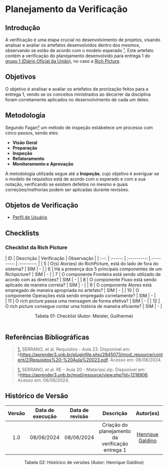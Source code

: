 # Planejamento da Verificação

## Introdução

A verificação é uma etapa crucial no desenvolvimento de projetos, visando analisar e avaliar os artefatos desenvolvidos dentro dos mesmos, observando se estão de acordo com o modelo esperado [¹](https://requisitos-de-software.github.io/2024.1-Consumidor.gov/Verificação/Grupo%201%20-%20DOU/Entrega%203%20-%20Modelagem/planejamento/#anchor_1). Este artefato contém a verificação do planejamento desenvolvido para entrega 1 do [grupo 1 (Diário Oficial da União)](https://requisitos-de-software.github.io/2024.1-DiarioOficialdaUniao/), no caso a [Rich Picture](https://requisitos-de-software.github.io/2024.1-DiarioOficialdaUniao/pre-rastreabilidade/rich-picture/).

## Objetivos

O objetivo é analisar e avaliar os artefatos de prorização feitos para a entrega 1, vendo se os conceitos ministrados ao decorrer da disciplina foram corretamente aplicados no desenvolvimento de cada um deles.

## Metodologia
 Segundo Fagan[²](https://requisitos-de-software.github.io/2024.1-Consumidor.gov/Verificação/Grupo%201%20-%20DOU/Entrega%203%20-%20Modelagem/planejamento/#anchor_2) um método de inspeção estabelece um processo com cinco passos, sendo eles:

- **Visão Geral**
- **Preparação**
- **Inspeção**
- **Refatoramento**
- **Monitoramento e Aprovação**

A metodologia utilizada segue até a **Inspeção**, cujo objetivo é averiguar se o modelo de requisitos está de acordo com o esperado e com a sua notação, verificando se existem defeitos no mesmo e quais correções/melhorias podem ser aplicadas durante revisões.

## Objetos de Verificação

- [Perfil de Usuário](https://requisitos-de-software.github.io/2024.1-DiarioOficialdaUniao/elicitacao/perfilUsuario/)

## Checklists

### Checklist da Rich Picture

| ID | Descrição | Verificação | Observação | 
| :--: | :-----: | :---------: | :--------: | :--------: |
| 5 | O(s) Ator(es) do RichPicture, está do lado de fora do sistema? | SIM | - | 
| 6 | Há a presença dos 5 principais componentes de um Richpicture? | SIM | - | 
| 7 | O componente Fronteira está sendo utilizado de acordo com as diretrizes? | SIM | - | 
| 8 | O componente Fluxo está sendo aplicado da maneira correta? | SIM | - | 
| 9 | O componente Atores está empregado de maneira apropriada no artefato? | SIM | - | 
| 10 | O componente Operações está sendo empregado corretamente? | SIM | - |  
| 11 | O rich picture passa uma mensagem de forma efetiva? | SIM | - | 
| 12 | O rich picture consegue contar uma história de maneira eficiente?  | SIM | - | 


<div align="center">
<figcaption align="center">Tabela 01: Checklist (Autor: Meister, Guilherme)</figcaption>
</div>
<br/>

## Referências Bibliográficas

> <a id="1" href="#anchor_1">1.</a> SERRANO, et al. Requisitos - Aula 23. Disponível em: h<https://aprender3.unb.br/pluginfile.php/2845073/mod_resource/content/2/Requisitos%20-%20Aula%20023.pdf>. Acesso em: 06/06/2024.

> <a id="2" href="#anchor_2">1.</a> SERRANO, et al. RE - Aula 20 - Materiasi.zip. Disponível em: h<https://aprender3.unb.br/mod/resource/view.php?id=1218906>. Acesso em: 06/06/2024.

## Histórico de Versão

| Versão | Data de execução | Data de revisão |  Descrição                          | Autor(es)                                           | Revisor(es)                                           |
| :----: | :--------------: | :-------------: | :---------------------------------: | :-------------------------------------------------: | :---------------------------------------------------: |
| 1.0    | 08/06/2024       | 08/06/2024      | Criação do planejamento da verificação entrega 1   | [Henrique Galdino](https://github.com/hgaldino05)   | [Júlio César](https://github.com/Julio1099)         |

<div align="center">
<figcaption align="center">Tabela 02: Histórico de versões (Autor: Henrique Galdino)</figcaption>
</div>
<br/>
